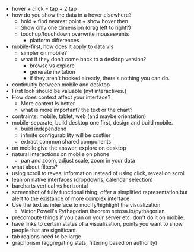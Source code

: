 * hover + click = tap + 2 tap
* how do you show the data in a hover elsewhere?
  * hold + find nearest point + show hover then
  * Show only one dimension (drag left to right?)
  * touchup/touchdown overwrite mouseevents
    * platform differences 
* mobile-first, how does it apply to data vis
  * simpler on mobile?
  * what if they don't come back to a desktop version?
    * browse vs explore
    * generate invitation
    * if they aren't hooked already, there's nothing you can do.
* continuitiy between mobile and desktop
* First look should be valuable (nyt interactives.)
* How does context affect your interface?
  * More context is better
  * what is more important? the text or the chart?
* contraints:
  mobile, tablet, web (and maybe orientation)
* mobile-separate, build desktop one first, design and build mobile.
  * build independend
  * infinite configurability will be costlier
  * extract common shared components
* on mobile give the answer, explore on desktop
* natural interactions on mobile on phone
  * pan and zoom, adjust scale, zoom in your data
* what about filters? 
* using scroll to reveal information instead of using click, reveal on scroll
* lean on native interfaces (dropdowns, calendar selection)
* barcharts vertical vs horizontal
* screenshot of fully functional thing, offer a simplified representation but alert
to the existance of more complex interface
* Use the text as interface to modify/highlight the visualization
  * Victor Powell's Pythagorian theorem setosa.io/pythagorian
* precompute things if you can on your server etc. don't do it on mobile.
* have links to certain states of a visualization, points you want to show people that are significant.
* tab regions need to be large
* graphprism (aggregating stats, filtering based on authority)
